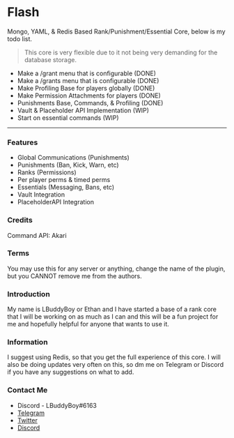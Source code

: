 # Flash

Mongo, YAML, & Redis Based Rank/Punishment/Essential Core, below is my todo list.
> This core is very flexible due to it not being very demanding for the database storage.

- Make a /grant menu that is configurable (DONE)
- Make a /grants menu that is configurable (DONE)
- Make Profiling Base for players globally (DONE)
- Make Permission Attachments for players (DONE)
- Punishments Base, Commands, & Profiling (DONE)
- Vault & Placeholder API Implementation (WIP)
- Start on essential commands (WIP)

***

### Features

- Global Communications (Punishments)
- Punishments (Ban, Kick, Warn, etc)
- Ranks (Permissions)
- Per player perms & timed perms
- Essentials (Messaging, Bans, etc)
- Vault Integration
- PlaceholderAPI Integration

### Credits

Command API: Akari

### Terms

You may use this for any server or anything, change the name of the plugin, but you CANNOT remove me from the authors.

### Introduction

My name is LBuddyBoy or Ethan and I have started a base of a rank core that I will be working on as much as I can and this will be a fun project for me and hopefully helpful for anyone that wants to use it.

### Information

I suggest using Redis, so that you get the full experience of this core.
I will also be doing updates very often on this, so dm me on Telegram or Discord if you have any suggestions on what to add.

### Contact Me

- Discord - LBuddyBoy#6163
- [Telegram](https://t.me/LBuddyBoy)
- [Twitter](https://twitter.com/LBuddyBoy)
- [Discord](http://discord.lbuddyboy.me)
